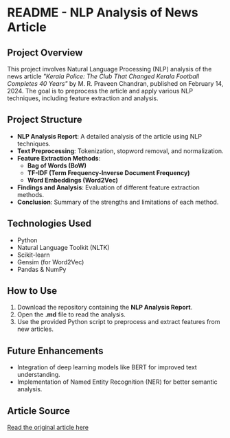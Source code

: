 # **README - NLP Analysis of News Article**

## **Project Overview**
This project involves Natural Language Processing (NLP) analysis of the news article *"Kerala Police: The Club That Changed Kerala Football Completes 40 Years"* by M. R. Praveen Chandran, published on February 14, 2024. The goal is to preprocess the article and apply various NLP techniques, including feature extraction and analysis.

## **Project Structure**
- **NLP Analysis Report**: A detailed analysis of the article using NLP techniques.
- **Text Preprocessing**: Tokenization, stopword removal, and normalization.
- **Feature Extraction Methods**:
  - **Bag of Words (BoW)**
  - **TF-IDF (Term Frequency-Inverse Document Frequency)**
  - **Word Embeddings (Word2Vec)**
- **Findings and Analysis**: Evaluation of different feature extraction methods.
- **Conclusion**: Summary of the strengths and limitations of each method.

## **Technologies Used**
- Python
- Natural Language Toolkit (NLTK)
- Scikit-learn
- Gensim (for Word2Vec)
- Pandas & NumPy

## **How to Use**
1. Download the repository containing the **NLP Analysis Report**.
2. Open the **.md** file to read the analysis.
3. Use the provided Python script to preprocess and extract features from new articles.

## **Future Enhancements**
- Integration of deep learning models like BERT for improved text understanding.
- Implementation of Named Entity Recognition (NER) for better semantic analysis.

## **Article Source**
[Read the original article here](https://www.thehindu.com/sport/football/kerala-police-the-club-that-changed-kerala-football-completes-40-years/article69219576.ece)


